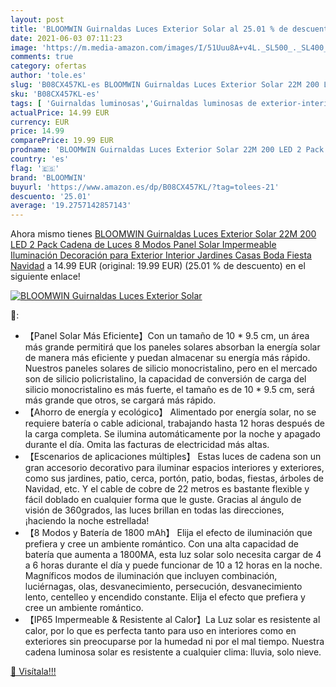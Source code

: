 ```yaml
---
layout: post
title: 'BLOOMWIN Guirnaldas Luces Exterior Solar al 25.01 % de descuento'
date: 2021-06-03 07:11:23
image: 'https://m.media-amazon.com/images/I/51Uuu8A+v4L._SL500_._SL400_.jpg'
comments: true
category: ofertas
author: 'tole.es'
slug: 'B08CX457KL-es BLOOMWIN Guirnaldas Luces Exterior Solar 22M 200 LED 2...'
sku: 'B08CX457KL-es'
tags: [ 'Guirnaldas luminosas','Guirnaldas luminosas de exterior-interior','Iluminación','bloomwin','navidad', ]
actualPrice: 14.99 EUR
currency: EUR
price: 14.99
comparePrice: 19.99 EUR
prodname: 'BLOOMWIN Guirnaldas Luces Exterior Solar 22M 200 LED 2 Pack Cadena de Luces 8 Modos Panel Solar Impermeable Iluminación Decoración para Exterior  Interior  Jardines  Casas  Boda  Fiesta  Navidad'
country: 'es'
flag: '🇪🇸'
brand: 'BLOOMWIN'
buyurl: 'https://www.amazon.es/dp/B08CX457KL/?tag=tolees-21'
descuento: '25.01'
average: '19.2757142857143'
---
```


Ahora mismo tienes [BLOOMWIN Guirnaldas Luces Exterior Solar 22M 200 LED 2 Pack Cadena de Luces 8 Modos Panel Solar Impermeable Iluminación Decoración para Exterior  Interior  Jardines  Casas  Boda  Fiesta  Navidad](https://www.amazon.es/dp/B08CX457KL/?tag=tolees-21) a 14.99 EUR (original: 19.99 EUR) (25.01 %  de descuento) en el siguiente enlace!

[![BLOOMWIN Guirnaldas Luces Exterior Solar](https://m.media-amazon.com/images/I/51Uuu8A+v4L._SL500_._SL400_.jpg)](https://www.amazon.es/dp/B08CX457KL/?tag=tolees-21)

🔎:

- 【Panel Solar Más Eficiente】Con un tamaño de 10 * 9.5 cm, un área más grande permitirá que los paneles solares absorban la energía solar de manera más eficiente y puedan almacenar su energía más rápido. Nuestros paneles solares de silicio monocristalino, pero en el mercado son de silicio policristalino, la capacidad de conversión de carga del silicio monocristalino es más fuerte, el tamaño es de 10 * 9.5 cm, será más grande que otros, se cargará más rápido.
- 【Ahorro de energía y ecológico】 Alimentado por energía solar, no se requiere batería o cable adicional, trabajando hasta 12 horas después de la carga completa. Se ilumina automáticamente por la noche y apagado durante el día. Omita las facturas de electricidad más altas.
- 【Escenarios de aplicaciones múltiples】 Estas luces de cadena son un gran accesorio decorativo para iluminar espacios interiores y exteriores, como sus jardines, patio, cerca, portón, patio, bodas, fiestas, árboles de Navidad, etc. Y el cable de cobre de 22 metros es bastante flexible y fácil doblado en cualquier forma que le guste. Gracias al ángulo de visión de 360​grados, las luces brillan en todas las direcciones, ¡haciendo la noche estrellada!
- 【8 Modos y Batería de 1800 mAh】 Elija el efecto de iluminación que prefiera y cree un ambiente romántico. Con una alta capacidad de batería que aumenta a 1800MA, esta luz solar solo necesita cargar de 4 a 6 horas durante el día y puede funcionar de 10 a 12 horas en la noche. Magníficos modos de iluminación que incluyen combinación, luciérnagas, olas, desvanecimiento, persecución, desvanecimiento lento, centelleo y encendido constante. Elija el efecto que prefiera y cree un ambiente romántico.
- 【IP65 Impermeable & Resistente al Calor】La Luz solar es resistente al calor, por lo que es perfecta tanto para uso en interiores como en exteriores sin preocuparse por la humedad ni por el mal tiempo. Nuestra cadena luminosa solar es resistente a cualquier clima: lluvia, solo nieve.

[🛒 Visítala!!!](https://www.amazon.es/dp/B08CX457KL/?tag=tolees-21)
